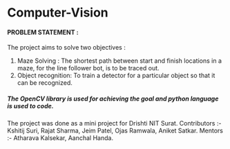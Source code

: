 # Computer-Vision

#### PROBLEM STATEMENT :
The project aims to solve two objectives :
1. Maze Solving : The shortest path between start and finish locations in a maze, for the line follower bot, is to be traced out.
2. Object recognition: To train a detector for a particular object so that it can be recognized.

##### The OpenCV library is used for achieving the goal and python language is used to code.

The project was done as a mini project for Drishti NIT Surat.
Contributors :- Kshitij Suri, Rajat Sharma, Jeim Patel, Ojas Ramwala, Aniket Satkar.
Mentors :- Atharava Kalsekar, Aanchal Handa.
